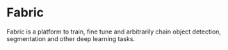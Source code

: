 # Fabric

Fabric is a platform to train, fine tune and arbitrarily chain object detection, segmentation and other deep learning tasks.
